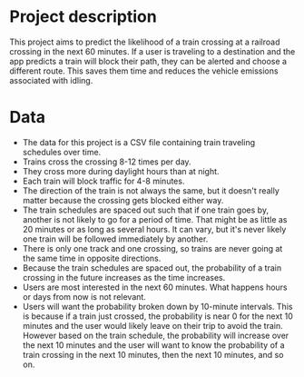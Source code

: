 # Project description

This project aims to predict the likelihood of a train crossing at a railroad crossing in the next 60 minutes. If a user is traveling to a destination and the app predicts a train will block their path, they can be alerted and choose a different route. This saves them time and reduces the vehicle emissions associated with idling.

# Data

- The data for this project is a CSV file containing train traveling schedules over time.
- Trains cross the crossing 8-12 times per day.
- They cross more during daylight hours than at night.
- Each train will block traffic for 4-8 minutes.
- The direction of the train is not always the same, but it doesn't really matter because the crossing gets blocked either way.
- The train schedules are spaced out such that if one train goes by, another is not likely to go for a period of time. That might be as little as 20 minutes or as long as several hours. It can vary, but it's never likely one train will be followed immediately by another.
- There is only one track and one crossing, so trains are never going at the same time in opposite directions.
- Because the train schedules are spaced out, the probability of a train crossing in the future increases as the time increases.
- Users are most interested in the next 60 minutes. What happens hours or days from now is not relevant.
- Users will want the probability broken down by 10-minute intervals. This is because if a train just crossed, the probability is near 0 for the next 10 minutes and the user would likely leave on their trip to avoid the train. However based on the train schedule, the probability will increase over the next 10 minutes and the user will want to know the probability of a train crossing in the next 10 minutes, then the next 10 minutes, and so on.